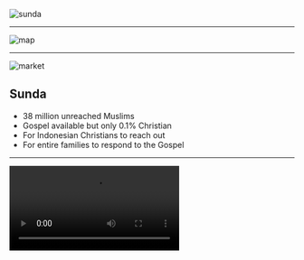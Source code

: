 ![sunda](https://res.cloudinary.com/kiekies/image/upload/v1757877759/prayer/kuvzrrpihcfkjlt4wloy.jpg)

---

![map](https://upload.wikimedia.org/wikipedia/commons/2/28/West_Java_in_Indonesia.svg)

---

![market](https://res.cloudinary.com/kiekies/image/upload/v1757877537/prayer/xxmddaryx44xpm0fpr3k.jpg)

## Sunda

- 38 million unreached Muslims
- Gospel available but only 0.1% Christian
- For Indonesian Christians to reach out
- For entire families to respond to the Gospel

---

![](https://storage.googleapis.com/prayer-videos/peoples/sunda.mp4)
